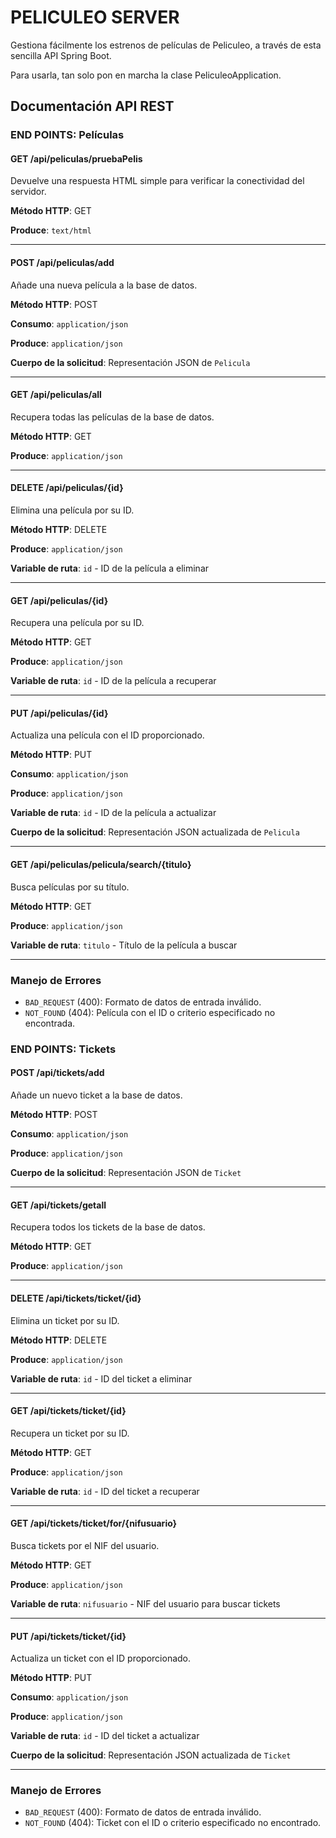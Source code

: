 # PELICULEO SERVER

Gestiona fácilmente los estrenos de películas de Peliculeo,
a través de esta sencilla API Spring Boot.

Para usarla, tan solo pon en marcha la clase PeliculeoApplication.

## Documentación API REST

### END POINTS: Películas

#### GET /api/peliculas/pruebaPelis
Devuelve una respuesta HTML simple para verificar la conectividad del servidor.

**Método HTTP**: GET

**Produce**: `text/html`

---

#### POST /api/peliculas/add
Añade una nueva película a la base de datos.

**Método HTTP**: POST

**Consumo**: `application/json`

**Produce**: `application/json`

**Cuerpo de la solicitud**: Representación JSON de `Pelicula`

---

#### GET /api/peliculas/all
Recupera todas las películas de la base de datos.

**Método HTTP**: GET

**Produce**: `application/json`

---

#### DELETE /api/peliculas/{id}
Elimina una película por su ID.

**Método HTTP**: DELETE

**Produce**: `application/json`

**Variable de ruta**: `id` - ID de la película a eliminar

---

#### GET /api/peliculas/{id}
Recupera una película por su ID.

**Método HTTP**: GET

**Produce**: `application/json`

**Variable de ruta**: `id` - ID de la película a recuperar

---

#### PUT /api/peliculas/{id}
Actualiza una película con el ID proporcionado.

**Método HTTP**: PUT

**Consumo**: `application/json`

**Produce**: `application/json`

**Variable de ruta**: `id` - ID de la película a actualizar

**Cuerpo de la solicitud**: Representación JSON actualizada de `Pelicula`

---

#### GET /api/peliculas/pelicula/search/{titulo}
Busca películas por su título.

**Método HTTP**: GET

**Produce**: `application/json`

**Variable de ruta**: `titulo` - Título de la película a buscar

---

### Manejo de Errores

- `BAD_REQUEST` (400): Formato de datos de entrada inválido.
- `NOT_FOUND` (404): Película con el ID o criterio especificado no encontrada.

### END POINTS: Tickets

#### POST /api/tickets/add
Añade un nuevo ticket a la base de datos.

**Método HTTP**: POST

**Consumo**: `application/json`

**Produce**: `application/json`

**Cuerpo de la solicitud**: Representación JSON de `Ticket`

---

#### GET /api/tickets/getall
Recupera todos los tickets de la base de datos.

**Método HTTP**: GET

**Produce**: `application/json`

---

#### DELETE /api/tickets/ticket/{id}
Elimina un ticket por su ID.

**Método HTTP**: DELETE

**Produce**: `application/json`

**Variable de ruta**: `id` - ID del ticket a eliminar

---

#### GET /api/tickets/ticket/{id}
Recupera un ticket por su ID.

**Método HTTP**: GET

**Produce**: `application/json`

**Variable de ruta**: `id` - ID del ticket a recuperar

---

#### GET /api/tickets/ticket/for/{nifusuario}
Busca tickets por el NIF del usuario.

**Método HTTP**: GET

**Produce**: `application/json`

**Variable de ruta**: `nifusuario` - NIF del usuario para buscar tickets

---

#### PUT /api/tickets/ticket/{id}
Actualiza un ticket con el ID proporcionado.

**Método HTTP**: PUT

**Consumo**: `application/json`

**Produce**: `application/json`

**Variable de ruta**: `id` - ID del ticket a actualizar

**Cuerpo de la solicitud**: Representación JSON actualizada de `Ticket`

---

### Manejo de Errores

- `BAD_REQUEST` (400): Formato de datos de entrada inválido.
- `NOT_FOUND` (404): Ticket con el ID o criterio especificado no encontrado.